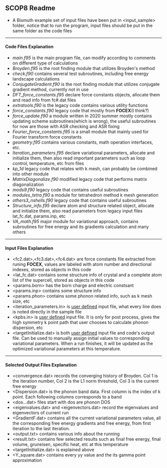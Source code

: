 ## SCOP8 Readme

- A Bismuth example set of input files have been put in <input_sample> folder, notice that to run the program, input files should be put in the same folder as the code files

---

#### Code Files Explanation

- *main.f95* is the main program file, can modify according to comments on different type of calculations
- *Broyden.f95* is the root finding module that utilizes Broyden's method
- *check.f90* contains several test subroutines, including free energy landscape calculations
- *ConjugateGradient.f90* is the root finding module that utilizes conjugate gradient method, currently not in use
- *DFT_force_constants.f95* declare force constants objects, allocate them and read info from fc#.dat files
- *extratools.f90* is the legacy code contains various utility functions
- *force_constants.f90* legacy code that mostly from **FOCEX**(I think?)
- *force_update.f90* a module written in 2020 summer mostly contains updating scheme subroutines(which is wrong), the useful subroutines for now are those with ASR checking and ASR fixing
- *Fourier_force_constants.f95* is a small module that mainly used for Fourier transform force constants
- *geometry.f95* contains various constants, math operation interfaces, etc.
- *Iteration_parameters.f95* declare variational parameters, allocate and initialize them, then also read important parameters such as loop control, temperature, etc from files
- *kp_1d* legacy code that relates with k mesh, can probably be combined into other module
- *MatrixDiagonalize.f90* modified legacy code that performs matrix diagonalization
- *mods9.f90* legacy code that contains useful subroutines
- *modules_tetra.f90* a module for tetrahedron method k mesh generation
- *others3_nshells.f90* legacy code that contains useful subroutines
- *Structure_info.f95* declare atom and structure related object, allocate and initialize them, also read parameters from legacy input files lat_fc.dat, params.inp, etc
- *VA_math.f95* major module for variational approach, contains subroutines for free energy and its gradients calculation and many others

---

#### Input Files Explanation

- <fc2.dat>,<fc3.dat>,<fc4.dat> are force constants file extracted from runing **FOCEX**, values are labeled with atom number and directional indexes, stored as objects in this code
- <lat_fc.dat> contains some structure info of crystal and a complete atom list of the supercell, stored as objects in this code
- <params.born> has the born charge and electric constsant
- <params.inp> contains some structure info
- <params.phon> contains some phonon related info, such as k mesh size, etc
- <iteration_parameters.in> is <u>user defined</u> input file, what every line does is noted directly in the sample file
- <kpbs.in> is <u>user defined</u> input file. It is only for post process, gives the high symmetry k point path that user chooses to calculate phonon dispersion, etc
- <targetInitialize.dat> is both <u>user defined</u> input file and code's output file. Can be used to manually assign initial values to corresponding variational parameters. When a run finishes, it will be updated as the optimized variational parameters at this temperature.

---

#### Selected Output Files Explanation

- <convergence.dat> records the converging history of Broyden. Col 1 is the iteration number, Col 2 is the L1 norm threshold, Col 3 is the current free energy
- <Dispersion.dat> is the phonon band data. First column is the index of k point. Each following columns corresponds to a band
- <dos...dat> files start with dos are phonon DOS 
- <eigenvalues.dat> and <eigenvectors.dat> record the eigenvalues and eigenvectors of current run
- <GradientF.dat> contains all the current variational parameters value, all the corresponding free energy gradients and free energy, from first iteration to the last iteration.
- <output.txt> contains various info about the running
- <result.txt> contains few selected results such as final free energy, final volume, gruneisen, specific heat, etc at this temperature
- <targetInitialize.dat> is explained above
- <Y_square.dat> contains every yy value and the its gamma point approximation
